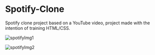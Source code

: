 # Spotify-Clone

Spotify clone project based on a YouTube video, project made with the intention of training HTML/CSS.

![spotifyImg1](https://user-images.githubusercontent.com/110441857/222923736-f0098b41-88c6-460b-9d6b-433fc479eb18.png)

![spotifyImg2](https://user-images.githubusercontent.com/110441857/222923741-b0e07874-85ca-47d2-a591-8e7f51c97c43.png)
